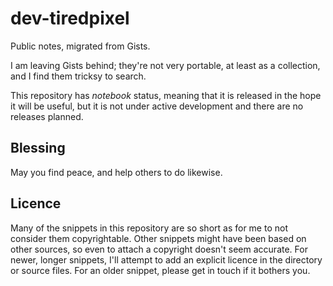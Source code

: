 # dev-tiredpixel

Public notes, migrated from Gists.

I am leaving Gists behind; they're not very portable, at least as a collection,
and I find them tricksy to search.

This repository has *notebook* status, meaning that it is released in the hope
it will be useful, but it is not under active development and there are no
releases planned.


## Blessing

May you find peace, and help others to do likewise.


## Licence

Many of the snippets in this repository are so short as for me to not consider
them copyrightable. Other snippets might have been based on other sources, so
even to attach a copyright doesn't seem accurate. For newer, longer snippets,
I'll attempt to add an explicit licence in the directory or source files. For
an older snippet, please get in touch if it bothers you.
